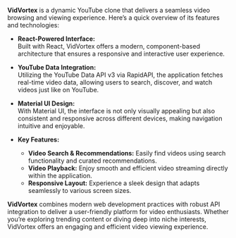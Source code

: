 **VidVortex** is a dynamic YouTube clone that delivers a seamless video browsing and viewing experience. Here’s a quick overview of its features and technologies:

- **React-Powered Interface:**  
  Built with React, VidVortex offers a modern, component-based architecture that ensures a responsive and interactive user experience.

- **YouTube Data Integration:**  
  Utilizing the YouTube Data API v3 via RapidAPI, the application fetches real-time video data, allowing users to search, discover, and watch videos just like on YouTube.

- **Material UI Design:**  
  With Material UI, the interface is not only visually appealing but also consistent and responsive across different devices, making navigation intuitive and enjoyable.

- **Key Features:**  
  - **Video Search & Recommendations:** Easily find videos using search functionality and curated recommendations.  
  - **Video Playback:** Enjoy smooth and efficient video streaming directly within the application.  
  - **Responsive Layout:** Experience a sleek design that adapts seamlessly to various screen sizes.

**VidVortex** combines modern web development practices with robust API integration to deliver a user-friendly platform for video enthusiasts. Whether you’re exploring trending content or diving deep into niche interests, VidVortex offers an engaging and efficient video viewing experience.